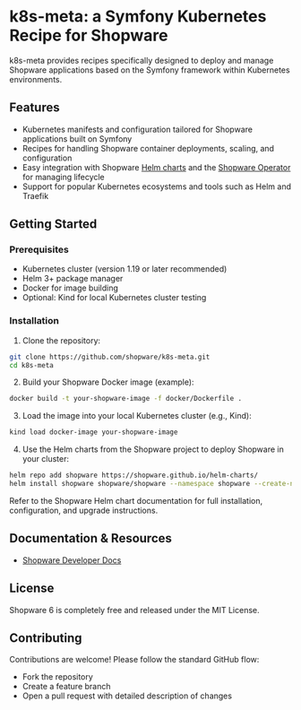 # k8s-meta: a Symfony Kubernetes Recipe for Shopware

k8s-meta provides recipes specifically designed to deploy and manage Shopware applications based on the Symfony framework within Kubernetes environments. 

## Features

- Kubernetes manifests and configuration tailored for Shopware applications built on Symfony
- Recipes for handling Shopware container deployments, scaling, and configuration
- Easy integration with Shopware [Helm charts](https://github.com/shopware/helm-charts) and the [Shopware Operator](https://github.com/shopware/shopware-operator) for managing lifecycle
- Support for popular Kubernetes ecosystems and tools such as Helm and Traefik

## Getting Started

### Prerequisites

- Kubernetes cluster (version 1.19 or later recommended)
- Helm 3+ package manager
- Docker for image building
- Optional: Kind for local Kubernetes cluster testing

### Installation

1. Clone the repository:

```bash
git clone https://github.com/shopware/k8s-meta.git
cd k8s-meta
```

2. Build your Shopware Docker image (example):

```bash
docker build -t your-shopware-image -f docker/Dockerfile .
```

3. Load the image into your local Kubernetes cluster (e.g., Kind):

```bash
kind load docker-image your-shopware-image
```

4. Use the Helm charts from the Shopware project to deploy Shopware in your cluster:

```bash
helm repo add shopware https://shopware.github.io/helm-charts/
helm install shopware shopware/shopware --namespace shopware --create-namespace
```

Refer to the Shopware Helm chart documentation for full installation, configuration, and upgrade instructions.

## Documentation & Resources

- [Shopware Developer Docs](https://developer.shopware.com)

## License

Shopware 6 is completely free and released under the MIT License.

## Contributing

Contributions are welcome! Please follow the standard GitHub flow:

- Fork the repository
- Create a feature branch
- Open a pull request with detailed description of changes